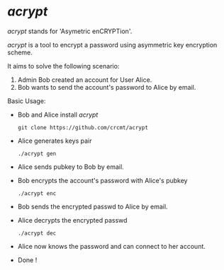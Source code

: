 *acrypt*
========

*acrypt* stands for 'Asymetric enCRYPTion'.

*acrypt* is a tool to encrypt a password
using asymmetric key encryption scheme.

It aims to solve the following scenario:  
  1. Admin Bob created an account for User Alice.
  2. Bob wants to send the account's password to Alice by email.

Basic Usage:

  * Bob and Alice install *acrypt*

        git clone https://github.com/crcmt/acrypt

  * Alice generates keys pair

        ./acrypt gen

  * Alice sends pubkey to Bob by email.
  * Bob encrypts the account's password with Alice's pubkey

        ./acrypt enc

  * Bob sends the encrypted passwd to Alice by email.
  * Alice decrypts the encrypted passwd

        ./acrypt dec

  * Alice now knows the password and can connect to her account.
  * Done !
